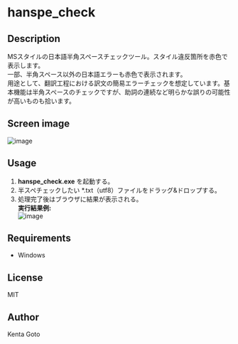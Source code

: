 # hanspe_check

## Description
MSスタイルの日本語半角スペースチェックツール。スタイル違反箇所を赤色で表示します。  
一部、半角スペース以外の日本語エラーも赤色で表示されます。  
用途として、翻訳工程における訳文の簡易エラーチェックを想定しています。基本機能は半角スペースのチェックですが、助詞の連続など明らかな誤りの可能性が高いものも拾います。  

## Screen image
![image](https://user-images.githubusercontent.com/10069642/83829999-21232e80-a71f-11ea-8e7f-7519f7cf4a40.png)  

## Usage
1. **hanspe_check.exe** を起動する。
2. 半スペチェックしたい \*.txt（utf8）ファイルをドラッグ&ドロップする。
3. 処理完了後はブラウザに結果が表示される。  
**実行結果例:**  
![image](https://user-images.githubusercontent.com/10069642/83830201-87a84c80-a71f-11ea-94e0-7018626abdab.png)  

## Requirements
- Windows

## License  
MIT

## Author  
Kenta Goto
